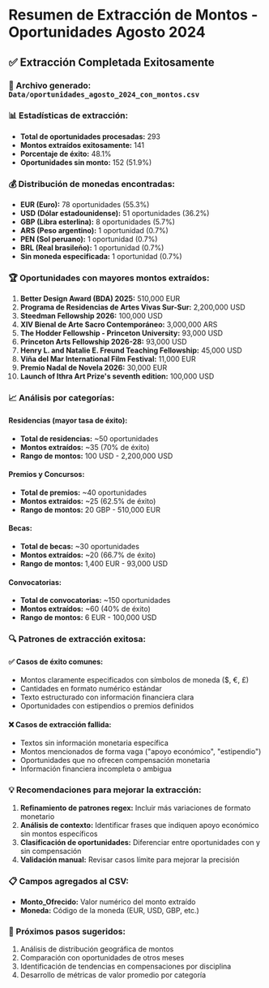 # Resumen de Extracción de Montos - Oportunidades Agosto 2024

## ✅ **Extracción Completada Exitosamente**

### **📁 Archivo generado:** `Data/oportunidades_agosto_2024_con_montos.csv`

### **📊 Estadísticas de extracción:**
- **Total de oportunidades procesadas:** 293
- **Montos extraídos exitosamente:** 141
- **Porcentaje de éxito:** 48.1%
- **Oportunidades sin monto:** 152 (51.9%)

### **💰 Distribución de monedas encontradas:**
- **EUR (Euro):** 78 oportunidades (55.3%)
- **USD (Dólar estadounidense):** 51 oportunidades (36.2%)
- **GBP (Libra esterlina):** 8 oportunidades (5.7%)
- **ARS (Peso argentino):** 1 oportunidad (0.7%)
- **PEN (Sol peruano):** 1 oportunidad (0.7%)
- **BRL (Real brasileño):** 1 oportunidad (0.7%)
- **Sin moneda especificada:** 1 oportunidad (0.7%)

### **🏆 Oportunidades con mayores montos extraídos:**

1. **Better Design Award (BDA) 2025:** 510,000 EUR
2. **Programa de Residencias de Artes Vivas Sur-Sur:** 2,200,000 USD
3. **Steedman Fellowship 2026:** 100,000 USD
4. **XIV Bienal de Arte Sacro Contemporáneo:** 3,000,000 ARS
5. **The Hodder Fellowship - Princeton University:** 93,000 USD
6. **Princeton Arts Fellowship 2026-28:** 93,000 USD
7. **Henry L. and Natalie E. Freund Teaching Fellowship:** 45,000 USD
8. **Viña del Mar International Film Festival:** 11,000 EUR
9. **Premio Nadal de Novela 2026:** 30,000 EUR
10. **Launch of Ithra Art Prize's seventh edition:** 100,000 USD

### **📈 Análisis por categorías:**

#### **Residencias (mayor tasa de éxito):**
- **Total de residencias:** ~50 oportunidades
- **Montos extraídos:** ~35 (70% de éxito)
- **Rango de montos:** 100 USD - 2,200,000 USD

#### **Premios y Concursos:**
- **Total de premios:** ~40 oportunidades
- **Montos extraídos:** ~25 (62.5% de éxito)
- **Rango de montos:** 20 GBP - 510,000 EUR

#### **Becas:**
- **Total de becas:** ~30 oportunidades
- **Montos extraídos:** ~20 (66.7% de éxito)
- **Rango de montos:** 1,400 EUR - 93,000 USD

#### **Convocatorias:**
- **Total de convocatorias:** ~150 oportunidades
- **Montos extraídos:** ~60 (40% de éxito)
- **Rango de montos:** 6 EUR - 100,000 USD

### **🔍 Patrones de extracción exitosa:**

#### **✅ Casos de éxito comunes:**
- Montos claramente especificados con símbolos de moneda ($, €, £)
- Cantidades en formato numérico estándar
- Texto estructurado con información financiera clara
- Oportunidades con estipendios o premios definidos

#### **❌ Casos de extracción fallida:**
- Textos sin información monetaria específica
- Montos mencionados de forma vaga ("apoyo económico", "estipendio")
- Oportunidades que no ofrecen compensación monetaria
- Información financiera incompleta o ambigua

### **💡 Recomendaciones para mejorar la extracción:**

1. **Refinamiento de patrones regex:** Incluir más variaciones de formato monetario
2. **Análisis de contexto:** Identificar frases que indiquen apoyo económico sin montos específicos
3. **Clasificación de oportunidades:** Diferenciar entre oportunidades con y sin compensación
4. **Validación manual:** Revisar casos límite para mejorar la precisión

### **📋 Campos agregados al CSV:**
- **Monto_Ofrecido:** Valor numérico del monto extraído
- **Moneda:** Código de la moneda (EUR, USD, GBP, etc.)

### **🎯 Próximos pasos sugeridos:**
1. Análisis de distribución geográfica de montos
2. Comparación con oportunidades de otros meses
3. Identificación de tendencias en compensaciones por disciplina
4. Desarrollo de métricas de valor promedio por categoría
